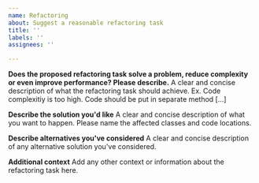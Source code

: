 ```yaml
---
name: Refactoring
about: Suggest a reasonable refactoring task
title: ''
labels: ''
assignees: ''

---
```


**Does the proposed refactoring task solve a problem, reduce complexity or even improve performance? Please describe.**
A clear and concise description of what the refactoring task should achieve. Ex. Code complexitiy is too high. Code should be put in separate method [...]

**Describe the solution you'd like**
A clear and concise description of what you want to happen. Please name the affected classes and code locations.

**Describe alternatives you've considered**
A clear and concise description of any alternative solution you've considered.

**Additional context**
Add any other context or information about the refactoring task here.
